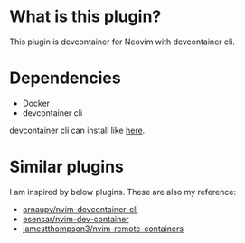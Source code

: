 # What is this plugin?
This plugin is devcontainer for Neovim with devcontainer cli.

# Dependencies
- Docker
- devcontainer cli

devcontainer cli can install like [here](https://github.com/devcontainers/cli#npm-install).

# Similar plugins
I am inspired by below plugins. These are also my reference:
- [arnaupv/nvim-devcontainer-cli](https://github.com/esensar/nvim-dev-container)
- [esensar/nvim-dev-container](https://github.com/esensar/nvim-dev-container)
- [jamestthompson3/nvim-remote-containers](https://github.com/jamestthompson3/nvim-remote-containers)
